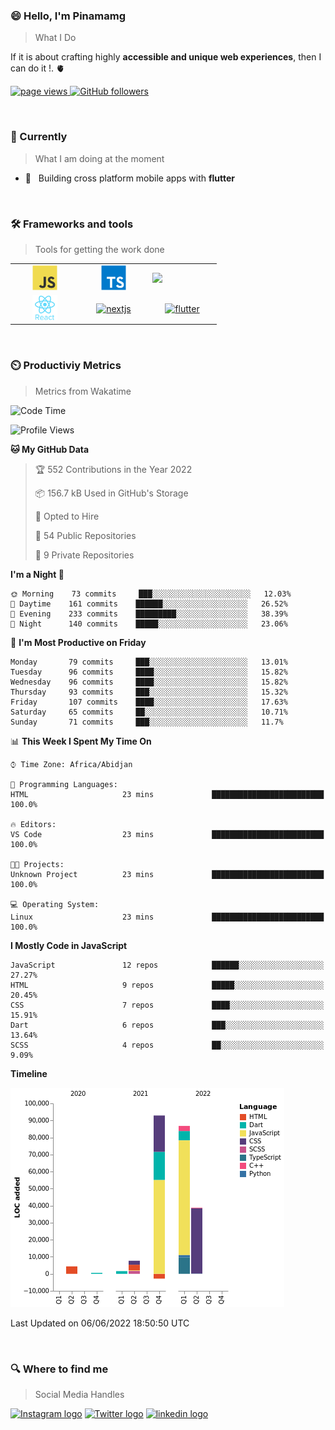 ### 😄 Hello, I'm Pinamamg
> What I Do 

If it is about crafting highly **accessible and unique web experiences**, then I can do it !. 🫀
<br>

<p align="left">
  <a href="https://github.com/Gyekye/Gyekye">
    <img src="https://komarev.com/ghpvc/?username=Gyekye" alt="page views" />
  </a>
  <a href="https://github.com/Gyekye?tab=followers">
    <img alt="GitHub followers" src="https://img.shields.io/github/followers/Gyekye?color=green&logo=github">
  </a>
</p>

<br>

### 🤳 Currently
> What I am doing at the moment

- :seedling: &nbsp; Building cross platform mobile apps with **flutter**

<br>

### 🛠 Frameworks and tools
> Tools for getting the work done

<table>
  <tr>
    <td align="center" width="96">
      <a href="https://developer.mozilla.org/en-US/docs/Web/JavaScript" target="_blank" rel="noreferrer"> 
        <img src="https://raw.githubusercontent.com/devicons/devicon/master/icons/javascript/javascript-original.svg" alt="javascript" width="40"                      height="40"/> 
      </a>
    </td>
    <td align="center" width="96">
      <a href="https://www.typescriptlang.org/docs/handbook/typescript-in-5-minutes.html">
         <img src="https://raw.githubusercontent.com/devicons/devicon/master/icons/typescript/typescript-original.svg" alt="typescript" width="40"                      height="40"/> 
      </a>
    </td>
    <td>
        <img src="https://cdn.jsdelivr.net/gh/devicons/devicon/icons/dart/dart-original.svg" />
    </td>
  </tr>
  <tr>
    <td align="center" width="96">
       <a href="https://reactjs.org/" target="_blank" rel="noreferrer"> 
         <img src="https://raw.githubusercontent.com/devicons/devicon/master/icons/react/react-original-wordmark.svg" alt="react" width="40"                     height="40"/>      
      </a> 
    </td>
    <td align="center" width="96">
      <a href="https://nextjs.org/" target="_blank" rel="noreferrer">
        <img src="https://cdn.worldvectorlogo.com/logos/nextjs-2.svg" alt="nextjs" width="40" height="40"/>
      </a> 
    </td>
    <td align="center" width="96">
      <a href="https://flutter.dev" target="_blank" rel="noreferrer"> 
        <img src="https://www.vectorlogo.zone/logos/flutterio/flutterio-icon.svg" alt="flutter" width="40" height="40"/>
      </a> 
    </td>
  </tr>
</table>

<br>

### ⏲️ Productiviy Metrics
> Metrics from Wakatime

<!--START_SECTION:waka-->
![Code Time](http://img.shields.io/badge/Code%20Time-0%20secs-blue)

![Profile Views](http://img.shields.io/badge/Profile%20Views-0-blue)

**🐱 My GitHub Data** 

> 🏆 552 Contributions in the Year 2022
 > 
> 📦 156.7 kB Used in GitHub's Storage 
 > 
> 💼 Opted to Hire
 > 
> 📜 54 Public Repositories 
 > 
> 🔑 9 Private Repositories  
 > 
**I'm a Night 🦉** 

```text
🌞 Morning    73 commits     ███░░░░░░░░░░░░░░░░░░░░░░   12.03% 
🌆 Daytime    161 commits    ██████░░░░░░░░░░░░░░░░░░░   26.52% 
🌃 Evening    233 commits    █████████░░░░░░░░░░░░░░░░   38.39% 
🌙 Night      140 commits    █████░░░░░░░░░░░░░░░░░░░░   23.06%

```
📅 **I'm Most Productive on Friday** 

```text
Monday       79 commits     ███░░░░░░░░░░░░░░░░░░░░░░   13.01% 
Tuesday      96 commits     ████░░░░░░░░░░░░░░░░░░░░░   15.82% 
Wednesday    96 commits     ████░░░░░░░░░░░░░░░░░░░░░   15.82% 
Thursday     93 commits     ███░░░░░░░░░░░░░░░░░░░░░░   15.32% 
Friday       107 commits    ████░░░░░░░░░░░░░░░░░░░░░   17.63% 
Saturday     65 commits     ██░░░░░░░░░░░░░░░░░░░░░░░   10.71% 
Sunday       71 commits     ███░░░░░░░░░░░░░░░░░░░░░░   11.7%

```


📊 **This Week I Spent My Time On** 

```text
⌚︎ Time Zone: Africa/Abidjan

💬 Programming Languages: 
HTML                     23 mins             █████████████████████████   100.0%

🔥 Editors: 
VS Code                  23 mins             █████████████████████████   100.0%

🐱‍💻 Projects: 
Unknown Project          23 mins             █████████████████████████   100.0%

💻 Operating System: 
Linux                    23 mins             █████████████████████████   100.0%

```

**I Mostly Code in JavaScript** 

```text
JavaScript               12 repos            ██████░░░░░░░░░░░░░░░░░░░   27.27% 
HTML                     9 repos             █████░░░░░░░░░░░░░░░░░░░░   20.45% 
CSS                      7 repos             ████░░░░░░░░░░░░░░░░░░░░░   15.91% 
Dart                     6 repos             ███░░░░░░░░░░░░░░░░░░░░░░   13.64% 
SCSS                     4 repos             ██░░░░░░░░░░░░░░░░░░░░░░░   9.09%

```


**Timeline**

![Chart not found](https://raw.githubusercontent.com/Gyekye/Gyekye/main/charts/bar_graph.png) 


 Last Updated on 06/06/2022 18:50:50 UTC
<!--END_SECTION:waka-->

<br>

### 🔍 Where to find me
> Social Media Handles

[<img src="https://img.shields.io/badge/Instagram-282C34?logo=instagram&logoColor=0077B5" alt="Instagram logo" title="Instagram" height="25" />](https://www.instagram.com/pina_men/)
[<img src="https://img.shields.io/badge/Twitter-282C34?logo=twitter&logoColor=0077B5" alt="Twitter logo" title="twitter" height="25" />](https://www.twitter.com/Gyepina/)
[<img src="https://img.shields.io/badge/LinkedIn-282C34?logo=linkedin&logoColor=0077B5" alt="linkedin logo" title="linkedin" height="25" />](https://www.linkedin.com/in/richmond-gyekye-714028203)
